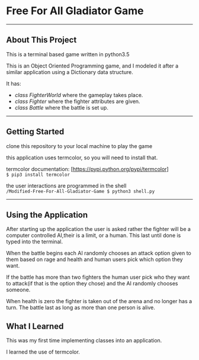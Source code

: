 # Free For All Gladiator Game
___
## About This Project
This is a terminal based game written in python3.5


This is an Object Oriented Programming game, and I modeled it after a similar 
application using a Dictionary data structure. 

It has:<br>
* *class FighterWorld* where the gameplay takes place.
* *class Fighter* where the fighter attributes are given.
* *class Battle* where the battle is set up.

___

## Getting Started
clone this repository to your local machine to play the game


this application uses termcolor, so you will need to install that.


termcolor documentation: [https://pypi.python.org/pypi/termcolor]<br>
```$ pip3 install termcolor```


the user interactions are programmed in the shell<br>
```/Modified-Free-For-All-Gladiator-Game $ python3 shell.py```
___

## Using the Application
After starting up the application the user is asked rather the fighter will be a computer controlled AI,their is a limit, or a human. This last until done is typed into the terminal.


When the battle begins each AI randomly chooses an attack option given to them based on rage and health and human users pick which option they want.


If the battle has more than two fighters the human user pick who they want to attack(if that is the option they chose) and the AI randomly chooses someone.


When health is zero the fighter is taken out of the arena and no longer has a turn. The battle last as long as more than one person is alive.


## What I Learned
This was my first time implementing classes into an application.


I learned the use of termcolor.
